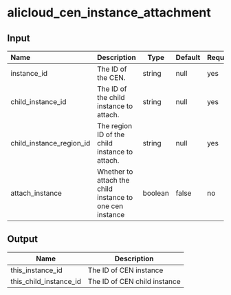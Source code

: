 # alicloud_cen_instance_attachment

## Input

| Name                     | Description                                    | Type   | Default | Required |
| :----------------------- | :--------------------------------------------- | ------ | ------- | -------- |
| instance_id              | The ID of the CEN.                             | string | null    | yes      |
| child_instance_id        | The ID of the child instance to attach.        | string | null    | yes      |
| child_instance_region_id | The region ID of the child instance to attach. | string | null    | yes      |
| attach_instance          | Whether to attach the child instance to one cen instance | boolean | false | no |

## Output

| Name              | Description                  |
| ----------------- | ---------------------------- |
| this_instance_id       | The ID of CEN instance       |
| this_child_instance_id | The ID of CEN child instance |
